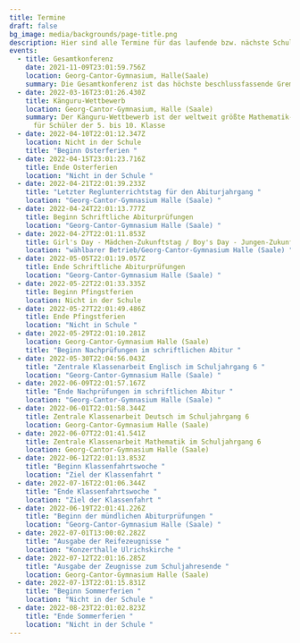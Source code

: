 ```yaml
---
title: Termine
draft: false
bg_image: media/backgrounds/page-title.png
description: Hier sind alle Termine für das laufende bzw. nächste Schuljahr aufgelistet.
events:
  - title: Gesamtkonferenz
    date: 2021-11-09T23:01:59.756Z
    location: Georg-Cantor-Gymnasium, Halle(Saale)
    summary: Die Gesamtkonferenz ist das höchste beschlussfassende Gremium der Schule.
  - date: 2022-03-16T23:01:26.430Z
    title: Känguru-Wettbewerb
    location: Georg-Cantor-Gymnasium, Halle (Saale)
    summary: Der Känguru-Wettbewerb ist der weltweit größte Mathematik-Wettbewerb
      für Schüler der 5. bis 10. Klasse
  - date: 2022-04-10T22:01:12.347Z
    location: Nicht in der Schule
    title: "Beginn Osterferien "
  - date: 2022-04-15T23:01:23.716Z
    title: Ende Osterferien
    location: "Nicht in der Schule "
  - date: 2022-04-21T22:01:39.233Z
    title: "Letzter Reglunterrichtstag für den Abiturjahrgang "
    location: "Georg-Cantor-Gymnasium Halle (Saale) "
  - date: 2022-04-24T22:01:13.777Z
    title: Beginn Schriftliche Abiturprüfungen
    location: "Georg-Cantor-Gymnasium Halle (Saale) "
  - date: 2022-04-27T22:01:11.853Z
    title: Girl's Day - Mädchen-Zukunftstag / Boy's Day - Jungen-Zukunftstag
    location: "wählbarer Betrieb/Georg-Cantor-Gymnasium Halle (Saale) "
  - date: 2022-05-05T22:01:19.057Z
    title: Ende Schriftliche Abiturprüfungen
    location: "Georg-Cantor-Gymnasium Halle (Saale) "
  - date: 2022-05-22T22:01:33.335Z
    title: Beginn Pfingstferien
    location: Nicht in der Schule
  - date: 2022-05-27T22:01:49.486Z
    title: Ende Pfingstferien
    location: "Nicht in Schule "
  - date: 2022-05-29T22:01:10.281Z
    location: Georg-Cantor-Gymnasium Halle (Saale)
    title: "Beginn Nachprüfungen im schriftlichen Abitur "
  - date: 2022-05-30T22:04:56.043Z
    title: "Zentrale Klassenarbeit Englisch im Schuljahrgang 6 "
    location: "Georg-Cantor-Gymnasium Halle (Saale) "
  - date: 2022-06-09T22:01:57.167Z
    title: "Ende Nachprüfungen im schriftlichen Abitur "
    location: "Georg-Cantor-Gymnasium Halle (Saale) "
  - date: 2022-06-01T22:01:58.344Z
    title: Zentrale Klassenarbeit Deutsch im Schuljahrgang 6
    location: Georg-Cantor-Gymnasium Halle (Saale)
  - date: 2022-06-07T22:01:41.541Z
    title: Zentrale Klassenarbeit Mathematik im Schuljahrgang 6
    location: Georg-Cantor-Gymnasium Halle (Saale)
  - date: 2022-06-12T22:01:13.853Z
    title: "Beginn Klassenfahrtswoche "
    location: "Ziel der Klassenfahrt "
  - date: 2022-07-16T22:01:06.344Z
    title: "Ende Klassenfahrtswoche "
    location: "Ziel der Klassenfahrt "
  - date: 2022-06-19T22:01:41.226Z
    title: "Beginn der mündlichen Abiturprüfungen "
    location: "Georg-Cantor-Gymnasium Halle (Saale) "
  - date: 2022-07-01T13:00:02.282Z
    title: "Ausgabe der Reifezeugnisse "
    location: "Konzerthalle Ulrichskirche "
  - date: 2022-07-12T22:01:16.285Z
    title: "Ausgabe der Zeugnisse zum Schuljahresende "
    location: Georg-Cantor-Gymnasium Halle (Saale)
  - date: 2022-07-13T22:01:15.831Z
    title: "Beginn Sommerferien "
    location: "Nicht in der Schule "
  - date: 2022-08-23T22:01:02.823Z
    title: "Ende Sommerferien "
    location: "Nicht in der Schule "
---
```

